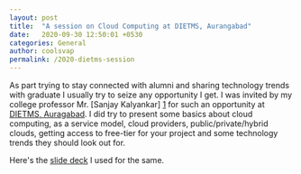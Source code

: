```yaml
---
layout: post
title:  "A session on Cloud Computing at DIETMS, Aurangabad"
date:   2020-09-30 12:50:01 +0530
categories: General
author: coolsvap
permalink: /2020-dietms-session
---
```


As part trying to stay connected with alumni and sharing technology trends with graduate I usually try to seize any opportunity I get. I was invited by my college professor Mr. [Sanjay Kalyankar] [1] for such an opportunity at [DIETMS, Auragabad][0]. I did try to present some basics about cloud computing, as a service model, cloud providers, public/private/hybrid clouds, getting access to free-tier for your project and some technology trends they should look out for. 

Here's the [slide deck][2] I used for the same.

[0]: https://www.dietms.org/
[1]: https://www.linkedin.com/in/sanjay-kalyankar-524a485/
[2]: https://github.com/cloudnative-tech/presentations/raw/master/2020/09/DIETMS-Session-Whats-Next-with-Cloud.pdf